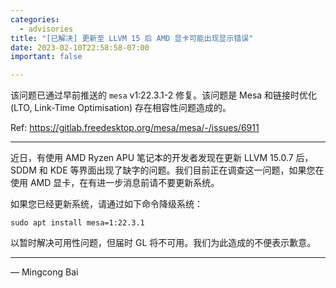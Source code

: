 ```yaml
---
categories:
  - advisories
title: "[已解决] 更新至 LLVM 15 后 AMD 显卡可能出现显示错误"
date: 2023-02-10T22:58:58-07:00
important: false

---
```


该问题已通过早前推送的 `mesa` v1:22.3.1-2 修复。该问题是 Mesa 和链接时优化 (LTO, Link-Time Optimisation) 存在相容性问题造成的。

Ref: https://gitlab.freedesktop.org/mesa/mesa/-/issues/6911

---

近日，有使用 AMD Ryzen APU 笔记本的开发者发现在更新 LLVM 15.0.7 后，SDDM 和 KDE 等界面出现了缺字的问题。我们目前正在调查这一问题，如果您在使用 AMD 显卡，在有进一步消息前请不要更新系统。

如果您已经更新系统，请通过如下命令降级系统：

```
sudo apt install mesa=1:22.3.1
```

以暂时解决可用性问题，但届时 GL 将不可用。我们为此造成的不便表示歉意。

---

— Mingcong Bai
